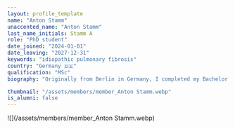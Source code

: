 ```yaml
---
layout: profile_template
name: "Anton Stamm"
unaccented_name: "Anton Stamm"
last_name_initials: Stamm A
role: "PhD student"
date_joined: "2024-01-01"
date_leaving: "2027-12-31"
keywords: "idiopathic pulmonary fibrosis"
country: "Germany 🇩🇪"
qualification: "MSc"
biography: "Originally from Berlin in Germany, I completed my Bachelor's degree in Life Sciences at the Universität Potsdam, followed by a Master's degree in Biology at the Freie Universität in Berlin. During my master’s studies, I contributed to a variety of projects, which ranged from studying the innate immune system in mice to enhancing DNA transposon activity in human cells. My thesis explored the dynamics of the enigmatic Helraiser transposon and its host interactions. Driven by a profound interest in aging research, I am thrilled to have been offered a PhD position under the guidance of Marco Demaria at ERIBA. My upcoming research will focus on the role of cellular senescence in lung diseases."

thumbnail: "/assets/members/member_Anton Stamm.webp"
is_alumni: false
---
```


 ![](/assets/members/member_Anton Stamm.webp)

 
